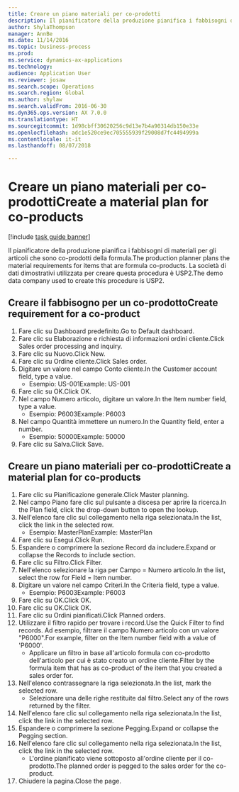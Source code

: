 ```yaml
--- 
title: Creare un piano materiali per co-prodotti
description: Il pianificatore della produzione pianifica i fabbisogni di materiali per gli articoli che sono co-prodotti della formula.
author: ShylaThompson
manager: AnnBe
ms.date: 11/14/2016
ms.topic: business-process
ms.prod: 
ms.service: dynamics-ax-applications
ms.technology: 
audience: Application User
ms.reviewer: josaw
ms.search.scope: Operations
ms.search.region: Global
ms.author: shylaw
ms.search.validFrom: 2016-06-30
ms.dyn365.ops.version: AX 7.0.0
ms.translationtype: HT
ms.sourcegitcommit: 1d98cbff30620256c9d13e7b4a90314db150e33e
ms.openlocfilehash: adc1e520ce9ec705555939f29008d7fc4494999a
ms.contentlocale: it-it
ms.lasthandoff: 08/07/2018

---
```

# <a name="create-a-material-plan-for-co-products"></a><span data-ttu-id="f8b02-103">Creare un piano materiali per co-prodotti</span><span class="sxs-lookup"><span data-stu-id="f8b02-103">Create a material plan for co-products</span></span>

[!include [task guide banner](../../includes/task-guide-banner.md)]

<span data-ttu-id="f8b02-104">Il pianificatore della produzione pianifica i fabbisogni di materiali per gli articoli che sono co-prodotti della formula.</span><span class="sxs-lookup"><span data-stu-id="f8b02-104">The production planner plans the material requirements for items that are formula co-products.</span></span> <span data-ttu-id="f8b02-105">La società di dati dimostrativi utilizzata per creare questa procedura è USP2.</span><span class="sxs-lookup"><span data-stu-id="f8b02-105">The demo data company used to create this procedure is USP2.</span></span>


## <a name="create-requirement-for-a-co-product"></a><span data-ttu-id="f8b02-106">Creare il fabbisogno per un co-prodotto</span><span class="sxs-lookup"><span data-stu-id="f8b02-106">Create requirement for a co-product</span></span>
1. <span data-ttu-id="f8b02-107">Fare clic su Dashboard predefinito.</span><span class="sxs-lookup"><span data-stu-id="f8b02-107">Go to Default dashboard.</span></span>
2. <span data-ttu-id="f8b02-108">Fare clic su Elaborazione e richiesta di informazioni ordini cliente.</span><span class="sxs-lookup"><span data-stu-id="f8b02-108">Click Sales order processing and inquiry.</span></span>
3. <span data-ttu-id="f8b02-109">Fare clic su Nuovo.</span><span class="sxs-lookup"><span data-stu-id="f8b02-109">Click New.</span></span>
4. <span data-ttu-id="f8b02-110">Fare clic su Ordine cliente.</span><span class="sxs-lookup"><span data-stu-id="f8b02-110">Click Sales order.</span></span>
5. <span data-ttu-id="f8b02-111">Digitare un valore nel campo Conto cliente.</span><span class="sxs-lookup"><span data-stu-id="f8b02-111">In the Customer account field, type a value.</span></span>
    * <span data-ttu-id="f8b02-112">Esempio: US-001</span><span class="sxs-lookup"><span data-stu-id="f8b02-112">Example: US-001</span></span>  
6. <span data-ttu-id="f8b02-113">Fare clic su OK.</span><span class="sxs-lookup"><span data-stu-id="f8b02-113">Click OK.</span></span>
7. <span data-ttu-id="f8b02-114">Nel campo Numero articolo, digitare un valore.</span><span class="sxs-lookup"><span data-stu-id="f8b02-114">In the Item number field, type a value.</span></span>
    * <span data-ttu-id="f8b02-115">Esempio: P6003</span><span class="sxs-lookup"><span data-stu-id="f8b02-115">Example: P6003</span></span>  
8. <span data-ttu-id="f8b02-116">Nel campo Quantità immettere un numero.</span><span class="sxs-lookup"><span data-stu-id="f8b02-116">In the Quantity field, enter a number.</span></span>
    * <span data-ttu-id="f8b02-117">Esempio: 50000</span><span class="sxs-lookup"><span data-stu-id="f8b02-117">Example: 50000</span></span>  
9. <span data-ttu-id="f8b02-118">Fare clic su Salva.</span><span class="sxs-lookup"><span data-stu-id="f8b02-118">Click Save.</span></span>

## <a name="create-a-material-plan-for-co-products"></a><span data-ttu-id="f8b02-119">Creare un piano materiali per co-prodotti</span><span class="sxs-lookup"><span data-stu-id="f8b02-119">Create a material plan for co-products</span></span>
1. <span data-ttu-id="f8b02-120">Fare clic su Pianificazione generale.</span><span class="sxs-lookup"><span data-stu-id="f8b02-120">Click Master planning.</span></span>
2. <span data-ttu-id="f8b02-121">Nel campo Piano fare clic sul pulsante a discesa per aprire la ricerca.</span><span class="sxs-lookup"><span data-stu-id="f8b02-121">In the Plan field, click the drop-down button to open the lookup.</span></span>
3. <span data-ttu-id="f8b02-122">Nell'elenco fare clic sul collegamento nella riga selezionata.</span><span class="sxs-lookup"><span data-stu-id="f8b02-122">In the list, click the link in the selected row.</span></span>
    * <span data-ttu-id="f8b02-123">Esempio: MasterPlan</span><span class="sxs-lookup"><span data-stu-id="f8b02-123">Example: MasterPlan</span></span>  
4. <span data-ttu-id="f8b02-124">Fare clic su Esegui.</span><span class="sxs-lookup"><span data-stu-id="f8b02-124">Click Run.</span></span>
5. <span data-ttu-id="f8b02-125">Espandere o comprimere la sezione Record da includere.</span><span class="sxs-lookup"><span data-stu-id="f8b02-125">Expand or collapse the Records to include section.</span></span>
6. <span data-ttu-id="f8b02-126">Fare clic su Filtro.</span><span class="sxs-lookup"><span data-stu-id="f8b02-126">Click Filter.</span></span>
7. <span data-ttu-id="f8b02-127">Nell'elenco selezionare la riga per Campo = Numero articolo.</span><span class="sxs-lookup"><span data-stu-id="f8b02-127">In the list, select the row for Field = Item number.</span></span>
8. <span data-ttu-id="f8b02-128">Digitare un valore nel campo Criteri.</span><span class="sxs-lookup"><span data-stu-id="f8b02-128">In the Criteria field, type a value.</span></span>
    * <span data-ttu-id="f8b02-129">Esempio: P6003</span><span class="sxs-lookup"><span data-stu-id="f8b02-129">Example: P6003</span></span>  
9. <span data-ttu-id="f8b02-130">Fare clic su OK.</span><span class="sxs-lookup"><span data-stu-id="f8b02-130">Click OK.</span></span>
10. <span data-ttu-id="f8b02-131">Fare clic su OK.</span><span class="sxs-lookup"><span data-stu-id="f8b02-131">Click OK.</span></span>
11. <span data-ttu-id="f8b02-132">Fare clic su Ordini pianificati.</span><span class="sxs-lookup"><span data-stu-id="f8b02-132">Click Planned orders.</span></span>
12. <span data-ttu-id="f8b02-133">Utilizzare il filtro rapido per trovare i record.</span><span class="sxs-lookup"><span data-stu-id="f8b02-133">Use the Quick Filter to find records.</span></span> <span data-ttu-id="f8b02-134">Ad esempio, filtrare il campo Numero articolo con un valore "P6000".</span><span class="sxs-lookup"><span data-stu-id="f8b02-134">For example, filter on the Item number field with a value of 'P6000'.</span></span>
    * <span data-ttu-id="f8b02-135">Applicare un filtro in base all'articolo formula con co-prodotto dell'articolo per cui è stato creato un ordine cliente.</span><span class="sxs-lookup"><span data-stu-id="f8b02-135">Filter by the formula item that has as co-product of the item that you created a sales order for.</span></span>  
13. <span data-ttu-id="f8b02-136">Nell'elenco contrassegnare la riga selezionata.</span><span class="sxs-lookup"><span data-stu-id="f8b02-136">In the list, mark the selected row.</span></span>
    * <span data-ttu-id="f8b02-137">Selezionare una delle righe restituite dal filtro.</span><span class="sxs-lookup"><span data-stu-id="f8b02-137">Select any of the rows returned by the filter.</span></span>  
14. <span data-ttu-id="f8b02-138">Nell'elenco fare clic sul collegamento nella riga selezionata.</span><span class="sxs-lookup"><span data-stu-id="f8b02-138">In the list, click the link in the selected row.</span></span>
15. <span data-ttu-id="f8b02-139">Espandere o comprimere la sezione Pegging.</span><span class="sxs-lookup"><span data-stu-id="f8b02-139">Expand or collapse the Pegging section.</span></span>
16. <span data-ttu-id="f8b02-140">Nell'elenco fare clic sul collegamento nella riga selezionata.</span><span class="sxs-lookup"><span data-stu-id="f8b02-140">In the list, click the link in the selected row.</span></span>
    * <span data-ttu-id="f8b02-141">L'ordine pianificato viene sottoposto all'ordine cliente per il co-prodotto.</span><span class="sxs-lookup"><span data-stu-id="f8b02-141">The planned order is pegged to the sales order for the co-product.</span></span>  
17. <span data-ttu-id="f8b02-142">Chiudere la pagina.</span><span class="sxs-lookup"><span data-stu-id="f8b02-142">Close the page.</span></span>


